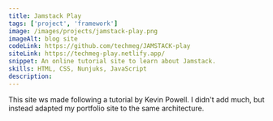 ```yaml
---
title: Jamstack Play
tags: ['project', 'framework']
image: /images/projects/jamstack-play.png
imageAlt: blog site
codeLink: https://github.com/techmeg/JAMSTACK-play
siteLink: https://techmeg-play.netlify.app/
snippet: An online tutorial site to learn about Jamstack.
skills: HTML, CSS, Nunjuks, JavaScript
description: 
---
```


This site ws made following a tutorial by Kevin Powell. I didn't add much, but instead adapted my portfolio site to the same architecture.